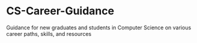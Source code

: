 # CS-Career-Guidance
Guidance for new graduates and students in Computer Science on various career paths, skills, and resources
